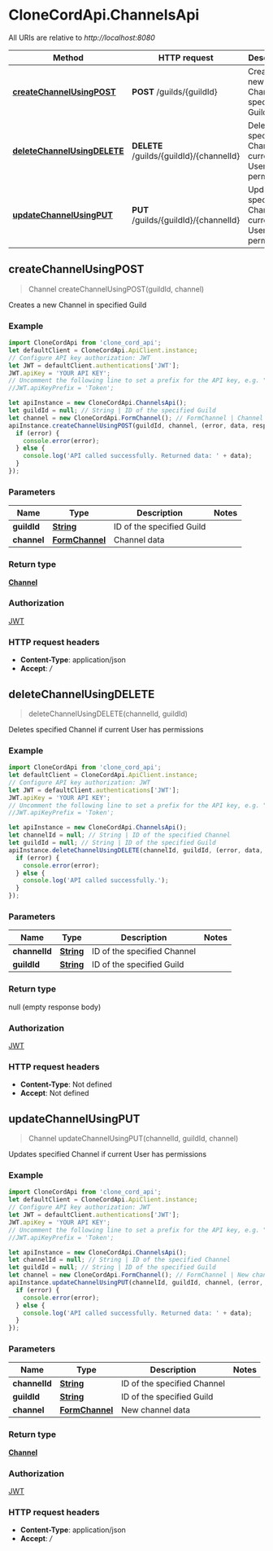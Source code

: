 # CloneCordApi.ChannelsApi

All URIs are relative to *http://localhost:8080*

Method | HTTP request | Description
------------- | ------------- | -------------
[**createChannelUsingPOST**](ChannelsApi.md#createChannelUsingPOST) | **POST** /guilds/{guildId} | Creates a new Channel in specified Guild
[**deleteChannelUsingDELETE**](ChannelsApi.md#deleteChannelUsingDELETE) | **DELETE** /guilds/{guildId}/{channelId} | Deletes specified Channel if current User has permissions
[**updateChannelUsingPUT**](ChannelsApi.md#updateChannelUsingPUT) | **PUT** /guilds/{guildId}/{channelId} | Updates specified Channel if current User has permissions



## createChannelUsingPOST

> Channel createChannelUsingPOST(guildId, channel)

Creates a new Channel in specified Guild

### Example

```javascript
import CloneCordApi from 'clone_cord_api';
let defaultClient = CloneCordApi.ApiClient.instance;
// Configure API key authorization: JWT
let JWT = defaultClient.authentications['JWT'];
JWT.apiKey = 'YOUR API KEY';
// Uncomment the following line to set a prefix for the API key, e.g. "Token" (defaults to null)
//JWT.apiKeyPrefix = 'Token';

let apiInstance = new CloneCordApi.ChannelsApi();
let guildId = null; // String | ID of the specified Guild
let channel = new CloneCordApi.FormChannel(); // FormChannel | Channel data
apiInstance.createChannelUsingPOST(guildId, channel, (error, data, response) => {
  if (error) {
    console.error(error);
  } else {
    console.log('API called successfully. Returned data: ' + data);
  }
});
```

### Parameters


Name | Type | Description  | Notes
------------- | ------------- | ------------- | -------------
 **guildId** | [**String**](.md)| ID of the specified Guild | 
 **channel** | [**FormChannel**](FormChannel.md)| Channel data | 

### Return type

[**Channel**](Channel.md)

### Authorization

[JWT](../README.md#JWT)

### HTTP request headers

- **Content-Type**: application/json
- **Accept**: */*


## deleteChannelUsingDELETE

> deleteChannelUsingDELETE(channelId, guildId)

Deletes specified Channel if current User has permissions

### Example

```javascript
import CloneCordApi from 'clone_cord_api';
let defaultClient = CloneCordApi.ApiClient.instance;
// Configure API key authorization: JWT
let JWT = defaultClient.authentications['JWT'];
JWT.apiKey = 'YOUR API KEY';
// Uncomment the following line to set a prefix for the API key, e.g. "Token" (defaults to null)
//JWT.apiKeyPrefix = 'Token';

let apiInstance = new CloneCordApi.ChannelsApi();
let channelId = null; // String | ID of the specified Channel
let guildId = null; // String | ID of the specified Guild
apiInstance.deleteChannelUsingDELETE(channelId, guildId, (error, data, response) => {
  if (error) {
    console.error(error);
  } else {
    console.log('API called successfully.');
  }
});
```

### Parameters


Name | Type | Description  | Notes
------------- | ------------- | ------------- | -------------
 **channelId** | [**String**](.md)| ID of the specified Channel | 
 **guildId** | [**String**](.md)| ID of the specified Guild | 

### Return type

null (empty response body)

### Authorization

[JWT](../README.md#JWT)

### HTTP request headers

- **Content-Type**: Not defined
- **Accept**: Not defined


## updateChannelUsingPUT

> Channel updateChannelUsingPUT(channelId, guildId, channel)

Updates specified Channel if current User has permissions

### Example

```javascript
import CloneCordApi from 'clone_cord_api';
let defaultClient = CloneCordApi.ApiClient.instance;
// Configure API key authorization: JWT
let JWT = defaultClient.authentications['JWT'];
JWT.apiKey = 'YOUR API KEY';
// Uncomment the following line to set a prefix for the API key, e.g. "Token" (defaults to null)
//JWT.apiKeyPrefix = 'Token';

let apiInstance = new CloneCordApi.ChannelsApi();
let channelId = null; // String | ID of the specified Channel
let guildId = null; // String | ID of the specified Guild
let channel = new CloneCordApi.FormChannel(); // FormChannel | New channel data
apiInstance.updateChannelUsingPUT(channelId, guildId, channel, (error, data, response) => {
  if (error) {
    console.error(error);
  } else {
    console.log('API called successfully. Returned data: ' + data);
  }
});
```

### Parameters


Name | Type | Description  | Notes
------------- | ------------- | ------------- | -------------
 **channelId** | [**String**](.md)| ID of the specified Channel | 
 **guildId** | [**String**](.md)| ID of the specified Guild | 
 **channel** | [**FormChannel**](FormChannel.md)| New channel data | 

### Return type

[**Channel**](Channel.md)

### Authorization

[JWT](../README.md#JWT)

### HTTP request headers

- **Content-Type**: application/json
- **Accept**: */*

